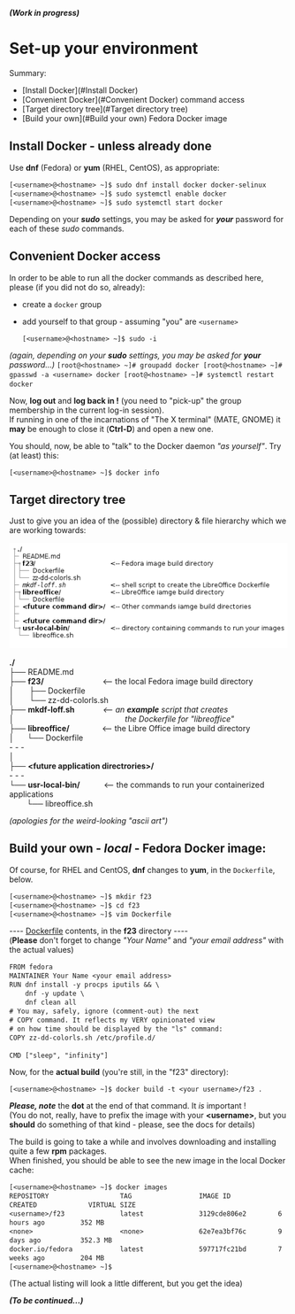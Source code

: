 ***(Work in progress)***
# Set-up your environment
Summary:
- [Install Docker](#Install Docker)
- [Convenient Docker](#Convenient Docker) command access
- [Target directory tree](#Target directory tree)
- [Build your own](#Build your own) Fedora Docker image

## Install Docker - unless already done
Use **dnf** (Fedora) or **yum** (RHEL, CentOS), as appropriate:  
   ```
   [<username>@<hostname> ~]$ sudo dnf install docker docker-selinux
   [<username>@<hostname> ~]$ sudo systemctl enable docker
   [<username>@<hostname> ~]$ sudo systemctl start docker
   ```
Depending on your ***sudo*** settings, you may be asked for ***your*** password for each of these *sudo* commands.

## Convenient Docker access
In order to be able to run all the docker commands as described here, please (if you did not do so, already):
 * create a `docker` group
 * add yourself to that group - assuming "you" are `<username>` 

    ```
    [<username>@<hostname> ~]$ sudo -i
    ```
_(again, depending on your ***sudo*** settings, you may be asked for ***your*** password...)_
    ```
    [root@<hostname> ~]# groupadd docker
    [root@<hostname> ~]# gpasswd -a <username> docker
    [root@<hostname> ~]# systemctl restart docker
    ```
    
Now, **log out** and **log back in !** (you need to "pick-up" the group membership in the current log-in session).  
If running in one of the incarnations of "The X terminal" (MATE, GNOME) it **may** be enough to close it (**Ctrl-D**) and open a new one.  

You should, now, be able to "talk" to the Docker daemon _"as yourself"_. Try (at least) this:  

   ```
   [<username>@<hostname> ~]$ docker info
   ```
## Target directory tree
Just to give you an idea of the (possible) directory & file hierarchy which we are working towards:  

![dir. tree](../tree01.png)

**./**  
├── README.md  
├── **f23/** &nbsp; &nbsp; &nbsp; &nbsp; &nbsp; &nbsp; &nbsp; &nbsp; &nbsp; &nbsp; &nbsp; &nbsp; &nbsp; <-- the local Fedora image build directory  
│ &nbsp; &nbsp; &nbsp; ├── Dockerfile  
│ &nbsp; &nbsp; &nbsp; └── zz-dd-colorls.sh  
├── **mkdf-loff.sh** &nbsp; &nbsp; &nbsp; &nbsp; &nbsp; &nbsp; _<-- an **example** script that creates_    
│ &nbsp; &nbsp; &nbsp; &nbsp; &nbsp; &nbsp;  &nbsp; &nbsp; &nbsp; &nbsp; &nbsp; &nbsp;  &nbsp; &nbsp; &nbsp; &nbsp; &nbsp; &nbsp;  &nbsp; &nbsp; &nbsp; &nbsp; &nbsp; &nbsp;  &nbsp; _the Dockerfile for "libreoffice"_  
├── **libreoffice/** &nbsp; &nbsp; &nbsp; &nbsp; &nbsp; &nbsp; &nbsp; <-- the Libre Office image build directory  
│ &nbsp; &nbsp; &nbsp;└── Dockerfile  
\- \- \-  
│  
├── **\<future application directrories>/**  
\- \- \-  
└── **usr-local-bin/** &nbsp; &nbsp; &nbsp; &nbsp; &nbsp; <-- the commands to run your containerized applications  
 &nbsp; &nbsp; &nbsp; &nbsp; └── libreoffice.sh
 
_(apologies for the weird-looking "ascii art")_


## Build your own - ***local*** - Fedora Docker image:
Of course, for RHEL and CentOS, **dnf** changes to **yum**, in the `Dockerfile`, below.
   ```
   [<username>@<hostname> ~]$ mkdir f23
   [<username>@<hostname> ~]$ cd f23
   [<username>@<hostname> ~]$ vim Dockerfile
   ```
---- [Dockerfile](f23/Dockerfile) contents, in the **f23** directory ----  
(**Please** don't forget to change _"Your Name"_ and _"your email address"_ with the actual values)
```
FROM fedora
MAINTAINER Your Name <your email address>
RUN dnf install -y procps iputils && \
	dnf -y update \
	dnf clean all
# You may, safely, ignore (comment-out) the next
# COPY command. It reflects my VERY opinionated view
# on how time should be displayed by the "ls" command:
COPY zz-dd-colorls.sh /etc/profile.d/

CMD ["sleep", "infinity"]
```
Now, for the **actual build** (you're still, in the "f23" directory):
   ```
   [<username>@<hostname> ~]$ docker build -t <your username>/f23 .
   ```
***Please, note*** the **dot** at the end of that command. It _is_ important !  
(You do not, really, have to prefix the image with your **\<username\>**, but you **should** do something of that kind - please, see the docs for details)

The build is going to take a while and involves downloading and installing quite a few __rpm__ packages.  
When finished, you should be able to see the new image in the local Docker cache:
```
[<username>@<hostname> ~]$ docker images
REPOSITORY                  TAG                 IMAGE ID            CREATED             VIRTUAL SIZE
<username>/f23              latest              3129cde806e2        6 hours ago         352 MB
<none>                      <none>              62e7ea3bf76c        9 days ago          352.3 MB
docker.io/fedora            latest              597717fc21bd        7 weeks ago         204 MB
[<username>@<hostname> ~]$ 
```
(The actual listing will look a little different, but you get the idea)

***(To be continued...)***


